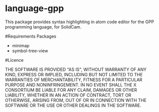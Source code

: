 # language-gpp

This package provides syntax highlighting in atom code editor for the GPP programming language, for SolidCam.


#Requirements Packages

- minimap
- symbol-tree-view


#Licence

THE SOFTWARE IS PROVIDED "AS IS", WITHOUT WARRANTY OF ANY KIND, EXPRESS OR IMPLIED, INCLUDING BUT NOT LIMITED TO THE WARRANTIES OF MERCHANTABILITY, FITNESS FOR A PARTICULAR PURPOSE AND NONINFRINGEMENT. IN NO EVENT SHALL THE X CONSORTIUM BE LIABLE FOR ANY CLAIM, DAMAGES OR OTHER LIABILITY, WHETHER IN AN ACTION OF CONTRACT, TORT OR OTHERWISE, ARISING FROM, OUT OF OR IN CONNECTION WITH THE SOFTWARE OR THE USE OR OTHER DEALINGS IN THE SOFTWARE.

